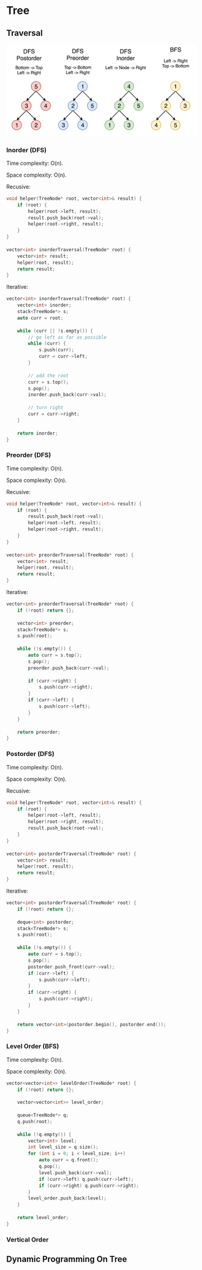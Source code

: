 # Tree

## Traversal

![tree_traveral](../img/tree_traverse.png)

### Inorder (DFS)

Time complexity: O(n).

Space complexity: O(n).

Recusive:

```c++
void helper(TreeNode* root, vector<int>& result) {
    if (root) {
        helper(root->left, result);
        result.push_back(root->val);
        helper(root->right, result);
    }
}

vector<int> inorderTraversal(TreeNode* root) {
    vector<int> result;
    helper(root, result);
    return result;
}
```

Iterative:

```c++
vector<int> inorderTraversal(TreeNode* root) {
    vector<int> inorder;
    stack<TreeNode*> s;
    auto curr = root;

    while (curr || !s.empty()) {
        // go left as far as possible
        while (curr) {
            s.push(curr);
            curr = curr->left;
        }

        // add the root
        curr = s.top();
        s.pop();
        inorder.push_back(curr->val);

        // turn right
        curr = curr->right;
    }

    return inorder;
}
```

### Preorder (DFS)

Time complexity: O(n).

Space complexity: O(n).

Recusive:

```c++
void helper(TreeNode* root, vector<int>& result) {
    if (root) {
        result.push_back(root->val);
        helper(root->left, result);
        helper(root->right, result);
    }
}

vector<int> preorderTraversal(TreeNode* root) {
    vector<int> result;
    helper(root, result);
    return result;
}
```

Iterative:

```c++
vector<int> preorderTraversal(TreeNode* root) {
    if (!root) return {};

    vector<int> preorder;
    stack<TreeNode*> s;
    s.push(root);

    while (!s.empty()) {
        auto curr = s.top();
        s.pop();
        preorder.push_back(curr->val);

        if (curr->right) {
            s.push(curr->right);
        }
        if (curr->left) {
            s.push(curr->left);
        }
    }

    return preorder;
}
```

### Postorder (DFS)

Time complexity: O(n).

Space complexity: O(n).

Recusive:

```c++
void helper(TreeNode* root, vector<int>& result) {
    if (root) {
        helper(root->left, result);
        helper(root->right, result);
        result.push_back(root->val);
    }
}

vector<int> postorderTraversal(TreeNode* root) {
    vector<int> result;
    helper(root, result);
    return result;
}
```

Iterative:

```c++
vector<int> postorderTraversal(TreeNode* root) {
    if (!root) return {};

    deque<int> postorder;
    stack<TreeNode*> s;
    s.push(root);

    while (!s.empty()) {
        auto curr = s.top();
        s.pop();
        postorder.push_front(curr->val);
        if (curr->left) {
            s.push(curr->left);
        }
        if (curr->right) {
            s.push(curr->right);
        }
    }

    return vector<int>(postorder.begin(), postorder.end());
}
```

### Level Order (BFS)

Time complexity: O(n).

Space complexity: O(n).

```c++
vector<vector<int>> levelOrder(TreeNode* root) {
    if (!root) return {};

    vector<vector<int>> level_order;

    queue<TreeNode*> q;
    q.push(root);

    while (!q.empty()) {
        vector<int> level;
        int level_size = q.size();
        for (int i = 0; i < level_size; i++)
            auto curr = q.front();
            q.pop();
            level.push_back(curr->val);
            if (curr->left) q.push(curr->left);
            if (curr->right) q.push(curr->right);
        }
        level_order.push_back(level);
    }

    return level_order;
}
```

### Vertical Order

## Dynamic Programming On Tree
